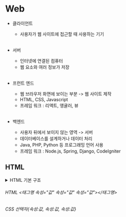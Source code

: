 # Web

* 클라이언트 <br/>
  - 사용자가 웹 사이트에 접근할 때 사용하는 기기 <br/><br/>
  
* 서버 <br/>
  - 인터넷에 연결된 컴퓨터 <br/>
  - 웹 요소와 여러 정보가 저장 <br/><br/>
  
* 프런트 엔드<br/>
  - 웹 브라우저 화면에 보이는 부분 -> 웹 사이트 제작 <br/>
  - HTML, CSS, Javascript<br/>
  - 프레임 워크 : 리액트, 앵귤러, 뷰<br/><br/>
  
* 백엔드<br/>
  - 사용자 뒤에서 보이지 않는 영역 -> 서버<br/>
  - 데이터베이스를 설계하거나 데이터 처리<br/>
  - Java, PHP, Python 등 프로그래밍 언어 사용 <br/>
  - 프레임 워크 : Node.js, Spring, Django, CodeIgniter<br/>
  
  
## HTML
  
  <details>
  <summary>HTML 기본 구조</summary>
   <div>
   <br>
    <p> !DOCTYPE html : 이제부터 처리할 문서는 HTML 문서 </p>
    
   </div>
</details>




###### HTML <태그명 속성="값" 속성="값" 속성="값"></태그명>
###### CSS 선택자{속성:값, 속성:값, 속성:값}
